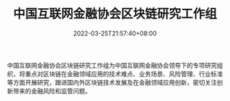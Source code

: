 ﻿---
weight: 
title: "中国互联网金融协会区块链研究工作组"
description: "中国互联网金融协会区块链研究工作组为中国互联网金融协会领导下的专项研究组织，将重点对区块链在金融领域应用的技术难点、业务场景、风险管理、行业标准等方面开展研究，跟进国..."
date: 2022-03-25T21:57:40+08:00
lastmod: 2022-03-25T16:45:40+08:00
draft: false
authors: ["Metabd"]
featuredImage: "zhongguohulianwangjinrongxiehuiqukuailianyanjiugongzuozu.jpg"
link: ""
tags: ["研究机构","中国互联网金融协会区块链研究工作组"]
categories: ["navigation"]
navigation: ["研究机构"]
lightgallery: true
toc: true
pinned: false
recommend: false
recommend1: false
---
中国互联网金融协会区块链研究工作组为中国互联网金融协会领导下的专项研究组织，将重点对区块链在金融领域应用的技术难点、业务场景、风险管理、行业标准等方面开展研究，跟进国内外区块链技术发展及在金融领域应用创新，密切关注创新带来的金融风险和监管问题。
